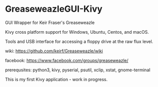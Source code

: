 # GreaseweazleGUI-Kivy

GUI Wrapper for Keir Fraser's Greaseweazle

Kivy cross platform support for Windows, Ubuntu, Centos, and macOS.
 
Tools and USB interface for accessing a floppy drive at the raw flux level.

wiki: https://github.com/keirf/Greaseweazle/wiki

facebook: https://www.facebook.com/groups/greaseweazle/

prerequsites: python3, kivy, pyserial, psutil, xclip, xstat, gnome-terminal

This is my first Kivy application - work in progress.
 